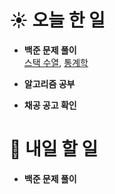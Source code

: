 # ☀️ 오늘 한 일

- **백준 문제 풀이**<br>
  [스택 수열](https://www.acmicpc.net/problem/1874),
  [통계학](https://www.acmicpc.net/problem/2108)

- **알고리즘 공부**

- **채공 공고 확인**

# 🚩 내일 할 일

- **백준 문제 풀이**
